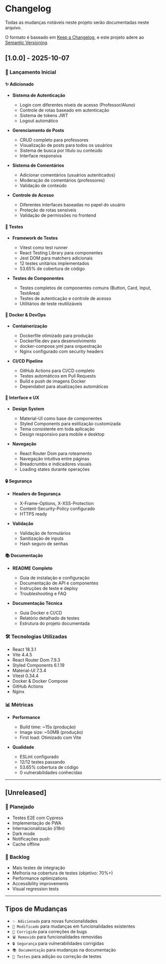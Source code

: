 # Changelog

Todas as mudanças notáveis neste projeto serão documentadas neste arquivo.

O formato é baseado em [Keep a Changelog](https://keepachangelog.com/en/1.0.0/),
e este projeto adere ao [Semantic Versioning](https://semver.org/spec/v2.0.0.html).

## [1.0.0] - 2025-10-07

### 🎉 Lançamento Inicial

#### ✨ Adicionado
- **Sistema de Autenticação**
  - Login com diferentes níveis de acesso (Professor/Aluno)
  - Controle de rotas baseado em autenticação
  - Sistema de tokens JWT
  - Logout automático

- **Gerenciamento de Posts**
  - CRUD completo para professores
  - Visualização de posts para todos os usuários
  - Sistema de busca por título ou conteúdo
  - Interface responsiva

- **Sistema de Comentários**
  - Adicionar comentários (usuários autenticados)
  - Moderação de comentários (professores)
  - Validação de conteúdo

- **Controle de Acesso**
  - Diferentes interfaces baseadas no papel do usuário
  - Proteção de rotas sensíveis
  - Validação de permissões no frontend

#### 🧪 Testes
- **Framework de Testes**
  - Vitest como test runner
  - React Testing Library para componentes
  - Jest DOM para matchers adicionais
  - 12 testes unitários implementados
  - 53.65% de cobertura de código

- **Testes de Componentes**
  - Testes completos de componentes comuns (Button, Card, Input, TextArea)
  - Testes de autenticação e controle de acesso
  - Utilitários de teste reutilizáveis

#### 🐳 Docker & DevOps
- **Containerização**
  - Dockerfile otimizado para produção
  - Dockerfile.dev para desenvolvimento
  - docker-compose.yml para orquestração
  - Nginx configurado com security headers

- **CI/CD Pipeline**
  - GitHub Actions para CI/CD completo
  - Testes automáticos em Pull Requests
  - Build e push de imagens Docker
  - Dependabot para atualizações automáticas

#### 🎨 Interface e UX
- **Design System**
  - Material-UI como base de componentes
  - Styled Components para estilização customizada
  - Tema consistente em toda aplicação
  - Design responsivo para mobile e desktop

- **Navegação**
  - React Router Dom para roteamento
  - Navegação intuitiva entre páginas
  - Breadcrumbs e indicadores visuais
  - Loading states durante operações

#### 🔒 Segurança
- **Headers de Segurança**
  - X-Frame-Options, X-XSS-Protection
  - Content-Security-Policy configurado
  - HTTPS ready

- **Validação**
  - Validação de formulários
  - Sanitização de inputs
  - Hash seguro de senhas

#### 📚 Documentação
- **README Completo**
  - Guia de instalação e configuração
  - Documentação de API e componentes
  - Instruções de teste e deploy
  - Troubleshooting e FAQ

- **Documentação Técnica**
  - Guia Docker e CI/CD
  - Relatório detalhado de testes
  - Estrutura do projeto documentada

### 🛠️ Tecnologias Utilizadas
- React 18.3.1
- Vite 4.4.5
- React Router Dom 7.9.3
- Styled Components 6.1.19
- Material-UI 7.3.4
- Vitest 0.34.4
- Docker & Docker Compose
- GitHub Actions
- Nginx

### 📊 Métricas
- **Performance**
  - Build time: ~15s (produção)
  - Image size: ~50MB (produção)
  - First load: Otimizado com Vite

- **Qualidade**
  - ESLint configurado
  - 12/12 testes passando
  - 53.65% cobertura de código
  - 0 vulnerabilidades conhecidas

---

## [Unreleased]

### 🔮 Planejado
- Testes E2E com Cypress
- Implementação de PWA
- Internacionalização (i18n)
- Dark mode
- Notificações push
- Cache offline

### 🎯 Backlog
- Mais testes de integração
- Melhoria na cobertura de testes (objetivo: 70%+)
- Performance optimizations
- Accessibility improvements
- Visual regression tests

---

## Tipos de Mudanças
- `✨ Adicionado` para novas funcionalidades
- `🔄 Modificado` para mudanças em funcionalidades existentes
- `🐛 Corrigido` para correções de bugs
- `🗑️ Removido` para funcionalidades removidas
- `🔒 Segurança` para vulnerabilidades corrigidas
- `📚 Documentação` para mudanças na documentação
- `🧪 Testes` para adição ou correção de testes